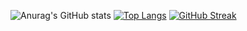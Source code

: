 ![Anurag's GitHub stats](https://github-readme-stats.vercel.app/api?username=qalimero&show_icons=true&theme=highcontrast)    [![Top Langs](https://github-readme-stats.vercel.app/api/top-langs/?username=qalimero)](https://github.com/qalimero/github-readme-stats)
[![GitHub Streak](https://github-readme-streak-stats.herokuapp.com/?user=qalimero)](https://git.io/streak-stats)






